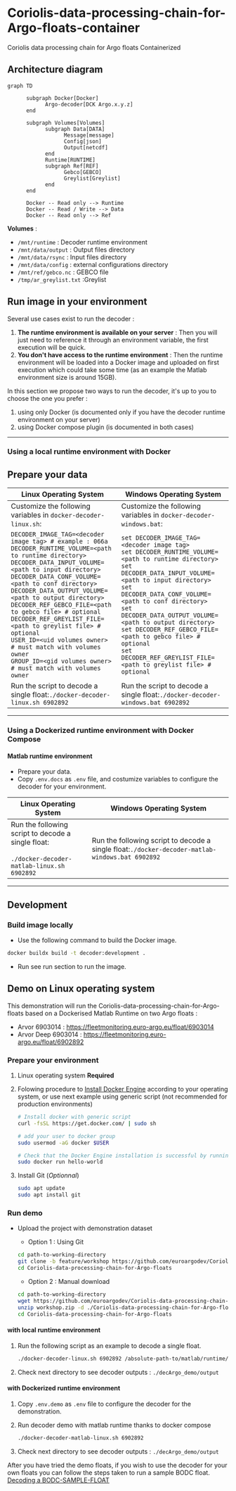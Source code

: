# Coriolis-data-processing-chain-for-Argo-floats-container

Coriolis data processing chain for Argo floats Containerized

## Architecture diagram

```mermaid
graph TD

      subgraph Docker[Docker]
            Argo-decoder[DCK Argo.x.y.z]
      end

      subgraph Volumes[Volumes]
            subgraph Data[DATA]
                  Message[message]
                  Config[json]
                  Output[netcdf]
            end
            Runtime[RUNTIME]
            subgraph Ref[REF]
                  Gebco[GEBCO]
                  Greylist[Greylist]
            end
      end

      Docker -- Read only --> Runtime
      Docker -- Read / Write --> Data
      Docker -- Read only --> Ref
```

**Volumes** :

- `/mnt/runtime` : Decoder runtime environment
- `/mnt/data/output` : Output files directory
- `/mnt/data/rsync` : Input files directory
- `/mnt/data/config` : external configurations directory
- `/mnt/ref/gebco.nc` : GEBCO file
- `/tmp/ar_greylist.txt` :Greylist

## Run image in your environment

Several use cases exist to run the decoder :

1. **The runtime environment is available on your server** : Then you will just need to reference it through an environment variable, the first execution will be quick.
2. **You don't have access to the runtime environment** : Then the runtime environment will be loaded into a Docker image and uploaded on first execution which could take some time (as an example the Matlab environment size is around 15GB).

In this section we propose two ways to run the decoder, it's up to you to choose the one you prefer :

1. using only Docker (is documented only if you have the decoder runtime environment on your server)
2. using Docker compose plugin (is documented in both cases)

---

### Using a local runtime environment with Docker

## Prepare your data

| **Linux Operating System** | **Windows Operating System** |
|----------------------------|-------------------------------|
| Customize the following variables in `docker-decoder-linux.sh`: | Customize the following variables in `docker-decoder-windows.bat`: |
| `DECODER_IMAGE_TAG=<decoder image tag> # example : 066a`<br>`DECODER_RUNTIME_VOLUME=<path to runtime directory>`<br>`DECODER_DATA_INPUT_VOLUME=<path to input directory>`<br>`DECODER_DATA_CONF_VOLUME=<path to conf directory>`<br>`DECODER_DATA_OUTPUT_VOLUME=<path to output directory>`<br>`DECODER_REF_GEBCO_FILE=<path to gebco file> # optional`<br>`DECODER_REF_GREYLIST_FILE=<path to greylist file> # optional`<br>`USER_ID=<uid volumes owner> # must match with volumes owner`<br>`GROUP_ID=<gid volumes owner> # must match with volumes owner` | `set DECODER_IMAGE_TAG=<decoder image tag>`<br>`set DECODER_RUNTIME_VOLUME=<path to runtime directory>`<br>`set DECODER_DATA_INPUT_VOLUME=<path to input directory>`<br>`set DECODER_DATA_CONF_VOLUME=<path to conf directory>`<br>`set DECODER_DATA_OUTPUT_VOLUME=<path to output directory>`<br>`set DECODER_REF_GEBCO_FILE=<path to gebco file> # optional`<br>`set DECODER_REF_GREYLIST_FILE=<path to greylist file> # optional` |
| Run the script to decode a single float:`./docker-decoder-linux.sh 6902892` | Run the script to decode a single float:`./docker-decoder-windows.bat 6902892` |

---

### Using a Dockerized runtime environment with Docker Compose

#### Matlab runtime environment

- Prepare your data.
- Copy `.env.docs` as `.env` file, and costumize variables to configure the decoder for your environment.

| **Linux Operating System** | **Windows Operating System** |
|----------------------------|-------------------------------|
| Run the following script to decode a single float:<br><br>`./docker-decoder-matlab-linux.sh 6902892` | Run the following script to decode a single float:`./docker-decoder-matlab-windows.bat 6902892` |

---

## Development

### Build image locally

- Use the following command to build the Docker image.

```bash
docker buildx build -t decoder:development .
```

- Run see run section to run the image.

## Demo on Linux operating system

This demonstration will run the Coriolis-data-processing-chain-for-Argo-floats based on a Dockerised Matlab Runtime on two Argo floats :

- Arvor 6903014 : <https://fleetmonitoring.euro-argo.eu/float/6903014>
- Arvor Deep 6903014 : <https://fleetmonitoring.euro-argo.eu/float/6902892>

### Prepare your environment

1. Linux operating system **Required**
2. Folowing procedure to [Install Docker Engine](https://docs.docker.com/engine/install/#supported-platforms) according to your operating system, or use next example using generic script (not recommended for production environments)

   ```bash
   # Install docker with generic script
   curl -fsSL https://get.docker.com/ | sudo sh

   # add your user to docker group
   sudo usermod -aG docker $USER

   # Check that the Docker Engine installation is successful by running the hello-world image
   sudo docker run hello-world
   ```

3. Install Git (_Optionnal_)

   ```bash
   sudo apt update
   sudo apt install git
   ```

### Run demo

- Upload the project with demonstration dataset

  - Option 1 : Using Git

  ```bash
  cd path-to-working-directory
  git clone -b feature/workshop https://github.com/euroargodev/Coriolis-data-processing-chain-for-Argo-floats.git
  cd Coriolis-data-processing-chain-for-Argo-floats
  ```

  - Option 2 : Manual download

  ```bash
  cd path-to-working-directory
  wget https://github.com/euroargodev/Coriolis-data-processing-chain-for-Argo-floats/archive/refs/heads/feature/workshop.zip
  unzip workshop.zip -d ./Coriolis-data-processing-chain-for-Argo-floats
  cd Coriolis-data-processing-chain-for-Argo-floats
  ```

#### with local runtime environment

1. Run the following script as an example to decode a single float.

   ```bash
   ./docker-decoder-linux.sh 6902892 /absolute-path-to/matlab/runtime/R202XX
   ```

2. Check next directory to see decoder outputs : `./decArgo_demo/output`

#### with Dockerized runtime environment

1. Copy `.env.demo` as `.env` file to configure the decoder for the demonstration.

2. Run decoder demo with matlab runtime thanks to docker compose

   ```bash
   ./docker-decoder-matlab-linux.sh 6902892
   ```

3. Check next directory to see decoder outputs : `./decArgo_demo/output`

After you have tried the demo floats, if you wish to use the decoder for your own floats you can follow the steps taken to run a sample BODC float.
[Decoding a BODC-SAMPLE-FLOAT](decArgo_doc/Setup_and_running_decoder_with_sample_BODC_float/README.md)
